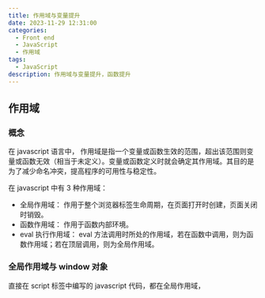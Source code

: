 ```yaml
---
title: 作用域与变量提升
date: 2023-11-29 12:31:00
categories:
  - Front end
  - JavaScript
  - 作用域
tags:
  - JavaScript
description: 作用域与变量提升，函数提升
---
```


## 作用域

### 概念

在 javascript 语言中， 作用域是指一个变量或函数生效的范围，超出该范围则变量或函数无效（相当于未定义）。变量或函数定义时就会确定其作用域。其目的是为了减少命名冲突，提高程序的可用性与稳定性。

在 javascript 中有 3 种作用域：

- 全局作用域： 作用于整个浏览器标签生命周期，在页面打开时创建，页面关闭时销毁。
- 函数作用域： 作用于函数内部环境。
- eval 执行作用域： eval 方法调用时所处的作用域，若在函数中调用，则为函数作用域；若在顶层调用，则为全局作用域。

### 全局作用域与 window 对象

直接在 script 标签中编写的 javascript 代码，都在全局作用域，